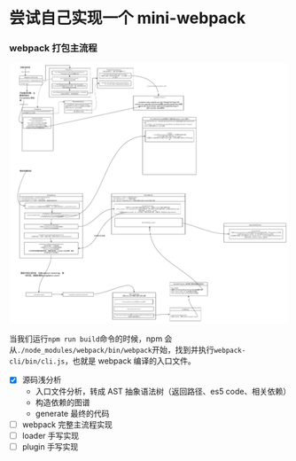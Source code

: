 # 尝试自己实现一个 mini-webpack

### webpack 打包主流程

![image](./img/webpack-main.png)

当我们运行`npm run build`命令的时候，npm 会从`./node_modules/webpack/bin/webpack`开始，找到并执行`webpack-cli/bin/cli.js`，也就是 webpack 编译的入口文件。

- [x] 源码浅分析
  - 入口文件分析，转成 AST 抽象语法树（返回路径、es5 code、相关依赖）
  - 构造依赖的图谱
  - generate 最终的代码
- [ ] webpack 完整主流程实现
- [ ] loader 手写实现
- [ ] plugin 手写实现
